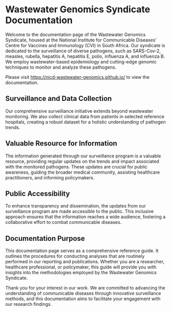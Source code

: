 # Wastewater Genomics Syndicate Documentation

Welcome to the documentation page of the Wastewater Genomics Syndicate, housed at the National Institute for Communicable Diseases’ Centre for Vaccines and Immunology (CVI) in South Africa. Our syndicate is dedicated to the surveillance of diverse pathogens, such as SARS-Cov-2, measles, rubella, hepatitis A, hepatitis E, polio, influenza A, and influenza B. We employ wastewater-based epidemiology and cutting-edge genomic techniques to monitor and analyze these pathogens.

Please visit https://nicd-wastewater-genomics.github.io/ to view the documentation.

## Surveillance and Data Collection

Our comprehensive surveillance initiative extends beyond wastewater monitoring. We also collect clinical data from patients in selected reference hospitals, creating a robust dataset for a holistic understanding of pathogen trends.

## Valuable Resource for Information

The information generated through our surveillance program is a valuable resource, providing regular updates on the trends and impact associated with the monitored pathogens. These updates are crucial for public awareness, guiding the broader medical community, assisting healthcare practitioners, and informing policymakers.

## Public Accessibility

To enhance transparency and dissemination, the updates from our surveillance program are made accessible to the public. This inclusive approach ensures that the information reaches a wide audience, fostering a collaborative effort to combat communicable diseases.

## Documentation Purpose

This documentation page serves as a comprehensive reference guide. It outlines the procedures for conducting analyses that are routinely performed in our reporting and publications. Whether you are a researcher, healthcare professional, or policymaker, this guide will provide you with insights into the methodologies employed by the Wastewater Genomics Syndicate.

Thank you for your interest in our work. We are committed to advancing the understanding of communicable diseases through innovative surveillance methods, and this documentation aims to facilitate your engagement with our research findings.





